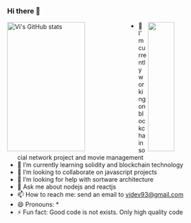 ### Hi there 👋
<a href="https://profile-summary-for-github.com/user/videv93">
  <img align="left" height="300px" width="60%" src="https://github-readme-stats.vercel.app/api?theme=light&username=videv93&show_icons=true&line_height=27&count_private=true&include_all_commits=true" alt="Vi's GitHub stats"/>
  <img height="300px" width="35%"src="https://github-readme-stats.vercel.app/api/top-langs/?username=videv93&layout=compact" align="right" height=150em>
  </a>

- 🔭 I’m currently working on blockchain social network project and movie management
- 🌱 I’m currently learning solidity and blockchain technology
- 👯 I’m looking to collaborate on javascript projects
- 🤔 I’m looking for help with sortware architecture
- 💬 Ask me about nodejs and reactjs
- 📫 How to reach me: send an email to videv93@gmail.com
- 😄 Pronouns: *
- ⚡ Fun fact: Good code is not exists. Only high quality code 
